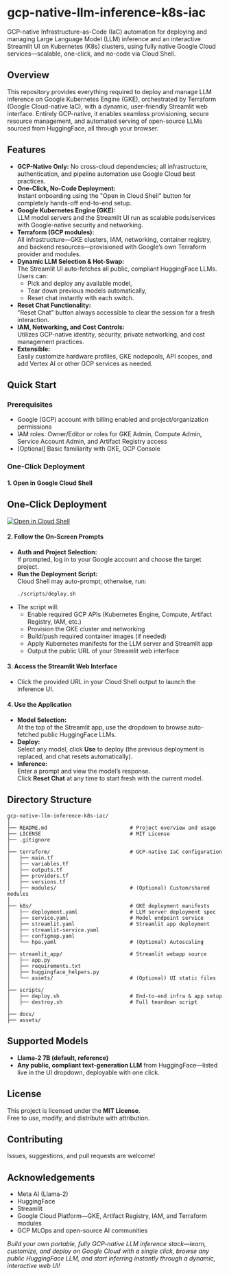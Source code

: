 # gcp-native-llm-inference-k8s-iac

GCP-native Infrastructure-as-Code (IaC) automation for deploying and managing Large Language Model (LLM) inference and an interactive Streamlit UI on Kubernetes (K8s) clusters, using fully native Google Cloud services—scalable, one-click, and no-code via Cloud Shell.

## Overview

This repository provides everything required to deploy and manage LLM inference on Google Kubernetes Engine (GKE), orchestrated by Terraform (Google Cloud-native IaC), with a dynamic, user-friendly Streamlit web interface. Entirely GCP-native, it enables seamless provisioning, secure resource management, and automated serving of open-source LLMs sourced from HuggingFace, all through your browser.

## Features

- **GCP-Native Only:** No cross-cloud dependencies; all infrastructure, authentication, and pipeline automation use Google Cloud best practices.
- **One-Click, No-Code Deployment:**  
  Instant onboarding using the "Open in Cloud Shell" button for completely hands-off end-to-end setup.
- **Google Kubernetes Engine (GKE):**  
  LLM model servers and the Streamlit UI run as scalable pods/services with Google-native security and networking.
- **Terraform (GCP modules):**  
  All infrastructure—GKE clusters, IAM, networking, container registry, and backend resources—provisioned with Google’s own Terraform provider and modules.
- **Dynamic LLM Selection & Hot-Swap:**  
  The Streamlit UI auto-fetches all public, compliant HuggingFace LLMs.  
  Users can:
  - Pick and deploy any available model,
  - Tear down previous models automatically,
  - Reset chat instantly with each switch.
- **Reset Chat Functionality:**  
  "Reset Chat" button always accessible to clear the session for a fresh interaction.
- **IAM, Networking, and Cost Controls:**  
  Utilizes GCP-native identity, security, private networking, and cost management practices.
- **Extensible:**  
  Easily customize hardware profiles, GKE nodepools, API scopes, and add Vertex AI or other GCP services as needed.

## Quick Start

### Prerequisites

- Google (GCP) account with billing enabled and project/organization permissions
- IAM roles: Owner/Editor or roles for GKE Admin, Compute Admin, Service Account Admin, and Artifact Registry access
- [Optional] Basic familiarity with GKE, GCP Console

### One-Click Deployment

#### 1. Open in Google Cloud Shell

## One-Click Deployment

[![Open in Cloud Shell](https://gstatic.com/cloudssh/images/open-btn.svg)](https://console.cloud.google.com/cloudshell/open?git_repo=https://github.com/yourusername/gcp-native-llm-inference-k8s-iac&open_in_editor=true&working_dir=gcp-native-llm-inference-k8s-iac)



#### 2. Follow the On-Screen Prompts

- **Auth and Project Selection:**  
  If prompted, log in to your Google account and choose the target project.
- **Run the Deployment Script:**  
  Cloud Shell may auto-prompt; otherwise, run:
  ```sh
  ./scripts/deploy.sh
  ```
- The script will:
  - Enable required GCP APIs (Kubernetes Engine, Compute, Artifact Registry, IAM, etc.)
  - Provision the GKE cluster and networking
  - Build/push required container images (if needed)
  - Apply Kubernetes manifests for the LLM server and Streamlit app
  - Output the public URL of your Streamlit web interface

#### 3. Access the Streamlit Web Interface

- Click the provided URL in your Cloud Shell output to launch the inference UI.

#### 4. Use the Application

- **Model Selection:**  
  At the top of the Streamlit app, use the dropdown to browse auto-fetched public HuggingFace LLMs.
- **Deploy:**  
  Select any model, click **Use** to deploy (the previous deployment is replaced, and chat resets automatically).
- **Inference:**  
  Enter a prompt and view the model’s response.  
  Click **Reset Chat** at any time to start fresh with the current model.

## Directory Structure

```
gcp-native-llm-inference-k8s-iac/
│
├── README.md                           # Project overview and usage
├── LICENSE                             # MIT License
├── .gitignore
│
├── terraform/                          # GCP-native IaC configuration
│   ├── main.tf
│   ├── variables.tf
│   ├── outputs.tf
│   ├── providers.tf
│   ├── versions.tf
│   ├── modules/                        # (Optional) Custom/shared modules
│
├── k8s/                                # GKE deployment manifests
│   ├── deployment.yaml                 # LLM server deployment spec
│   ├── service.yaml                    # Model endpoint service
│   ├── streamlit.yaml                  # Streamlit app deployment
│   ├── streamlit-service.yaml
│   ├── configmap.yaml
│   └── hpa.yaml                        # (Optional) Autoscaling
│
├── streamlit_app/                      # Streamlit webapp source
│   ├── app.py
│   ├── requirements.txt
│   ├── huggingface_helpers.py
│   └── assets/                         # (Optional) UI static files
│
├── scripts/
│   ├── deploy.sh                       # End-to-end infra & app setup
│   ├── destroy.sh                      # Full teardown script
│
├── docs/
├── assets/
```

## Supported Models

- **Llama-2 7B (default, reference)**
- **Any public, compliant text-generation LLM** from HuggingFace—listed live in the UI dropdown, deployable with one click.

## License

This project is licensed under the **MIT License**.  
Free to use, modify, and distribute with attribution.

## Contributing

Issues, suggestions, and pull requests are welcome!

## Acknowledgements

- Meta AI (Llama-2)
- HuggingFace
- Streamlit
- Google Cloud Platform—GKE, Artifact Registry, IAM, and Terraform modules
- GCP MLOps and open-source AI communities

*Build your own portable, fully GCP-native LLM inference stack—learn, customize, and deploy on Google Cloud with a single click, browse any public HuggingFace LLM, and start inferring instantly through a dynamic, interactive web UI!*
